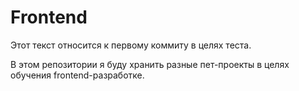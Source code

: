 # Frontend

Этот текст относится к первому коммиту в целях теста.

В этом репозитории я буду хранить разные пет-проекты в целях обучения frontend-разработке.
